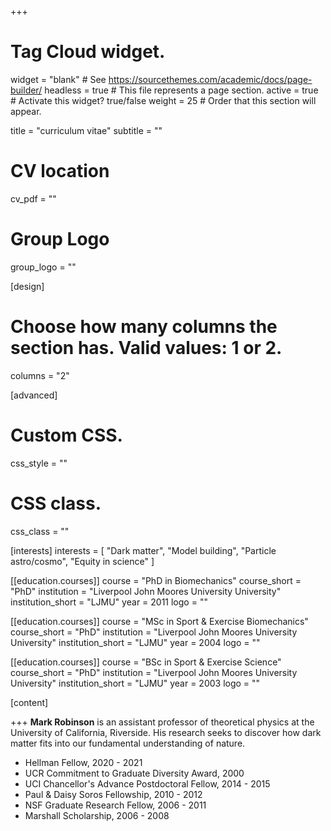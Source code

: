 +++
# Tag Cloud widget.
widget = "blank"  # See https://sourcethemes.com/academic/docs/page-builder/
headless = true  # This file represents a page section.
active = true  # Activate this widget? true/false
weight = 25  # Order that this section will appear.

title = "curriculum vitae"
subtitle = ""

# CV location
cv_pdf = ""

# Group Logo
group_logo = ""


[design]
  # Choose how many columns the section has. Valid values: 1 or 2.
  columns = "2"

[advanced]
   # Custom CSS.
   css_style = ""

   # CSS class.
   css_class = ""

[interests]
    interests = [
    "Dark matter",
    "Model building",
    "Particle astro/cosmo",
    "Equity in science"
    ]

[[education.courses]]
course = "PhD in Biomechanics"
course_short = "PhD"
institution = "Liverpool John Moores University University"
institution_short = "LJMU"
year = 2011
logo = ""

[[education.courses]]
course = "MSc in Sport & Exercise Biomechanics"
course_short = "PhD"
institution = "Liverpool John Moores University University"
institution_short = "LJMU"
year = 2004
logo = ""

[[education.courses]]
course = "BSc in Sport & Exercise Science"
course_short = "PhD"
institution = "Liverpool John Moores University University"
institution_short = "LJMU"
year = 2003
logo = ""


[content]


+++
**Mark Robinson** is an assistant professor of theoretical physics at the University of California, Riverside. His research seeks to discover how dark matter fits into our fundamental understanding of nature.

- Hellman Fellow, 2020 - 2021
- UCR Commitment to Graduate Diversity Award, 2000
- UCI Chancellor's Advance Postdoctoral Fellow, 2014 - 2015  
- Paul & Daisy Soros Fellowship, 2010 - 2012  
- NSF Graduate Research Fellow, 2006 - 2011  
- Marshall Scholarship, 2006 - 2008
